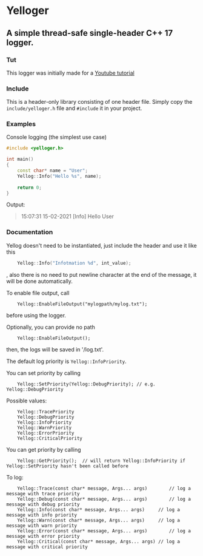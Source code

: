 # Yelloger
## A simple thread-safe single-header C++ 17 logger.
### Tut
This logger was initially made for a [Youtube tutorial](https://youtube.com/playlist?list=PL5Lk2LPoiyAKcw7T-_FB_4BNrWkxfwnus)
### Include
This is a header-only library consisting of one header file. Simply copy the `include/yelloger.h` file and `#include` it in your project.
### Examples
Console logging (the simplest use case)
```cpp
#include <yelloger.h>

int main()
{
	const char* name = "User";
	Yellog::Info("Hello %s", name);
	
	return 0;
}
```
Output:
> 15:07:31  15-02-2021    [Info]     Hello User

###  Documentation
Yellog doesn't need to be instantiated, just include the header and use it like this
```cpp
	Yellog::Info("Infotmation %d", int_value);
```
, also there is no need to put newline character at the end of the message, it will be done automatically.


To enable file output, call
```c_cpp
	Yellog::EnableFileOutput("mylogpath/mylog.txt");
```
before using the logger.

Optionally, you can provide no path
```c_cpp
	Yellog::EnableFileOutput();
```
then, the logs will be saved in '/log.txt'.


The default log priority is `Yellog::InfoPriority`.

You can set priority by calling
```c_cpp
	Yellog::SetPriority(Yellog::DebugPriority);	// e.g. Yellog::DebugPriority
```

Possible values:
```c_cpp
	Yellog::TracePriority
	Yellog::DebugPriority
	Yellog::InfoPriority
	Yellog::WarnPriority
	Yellog::ErrorPriority
	Yellog::CriticalPriority
```

You can get priority by calling
```c_cpp
	Yellog::GetPriority();	// will return Yellog::InfoPriority if Yellog::SetPriority hasn't been called before
```


To log:
```c_cpp
	Yellog::Trace(const char* message, Args... args)		// log a message with trace priority
	Yellog::Debug(const char* message, Args... args)		// log a message with debug priority
	Yellog::Info(const char* message, Args... args)		// log a message with info priority
	Yellog::Warn(const char* message, Args... args)		// log a message with warn priority
	Yellog::Error(const char* message, Args... args)		// log a message with error priority
	Yellog::Critical(const char* message, Args... args)	// log a message with critical priority
```